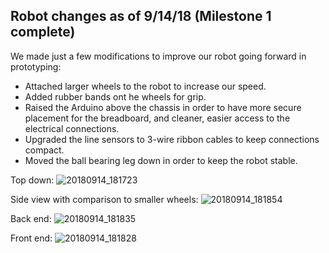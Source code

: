 ## Robot changes as of 9/14/18 (Milestone 1 complete)
We made just a few modifications to improve our robot going forward in prototyping: 
 - Attached larger wheels to the robot to increase our speed.
 - Added rubber bands ont he wheels for grip.
 - Raised the Arduino above the chassis in order to have more secure placement for the breadboard,
and cleaner, easier access to the electrical connections. 
 - Upgraded the line sensors to 3-wire ribbon cables to keep connections compact.
 - Moved the ball bearing leg down in order to keep the robot stable.
 
 Top down:
 ![20180914_181723](https://user-images.githubusercontent.com/16722348/45579048-0e820b00-b853-11e8-8e64-ec7956d36d53.jpg)
 
 Side view with comparison to smaller wheels:
 ![20180914_181854](https://user-images.githubusercontent.com/16722348/45579047-0e820b00-b853-11e8-8a12-d4f3a6befc50.jpg)
 
 Back end:
 ![20180914_181835](https://user-images.githubusercontent.com/16722348/45579046-0e820b00-b853-11e8-9dc7-f3d9341f68e3.jpg)
 
 Front end:
 ![20180914_181828](https://user-images.githubusercontent.com/16722348/45579045-0e820b00-b853-11e8-875c-55214e10163c.jpg)
